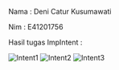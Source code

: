 Nama : Deni Catur Kusumawati

Nim : E41201756

Hasil tugas ImpIntent :

![Intent1](https://user-images.githubusercontent.com/75110391/137185566-73d2d4fe-b396-46f1-b380-5427fe33b29c.jpg)
![Intent2](https://user-images.githubusercontent.com/75110391/137185576-a254429e-7359-4adf-ab5c-f670e79a7ff6.jpg)
![Intent3](https://user-images.githubusercontent.com/75110391/137185577-e3871568-0bd8-4661-8249-bac36eab269f.jpg)
